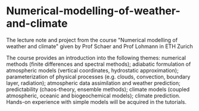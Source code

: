 # Numerical-modelling-of-weather-and-climate
The lecture note and project from the course "Numerical modelling of weather and climate" given by Prof Schaer and Prof Lohmann in ETH Zurich

The course provides an introduction into the following themes: numerical methods (finite differences and spectral methods); adiabatic formulation of atmospheric models (vertical coordinates, hydrostatic approximation); parameterization of physical processes (e.g. clouds, convection, boundary layer, radiation); atmospheric data assimilation and weather prediction; predictability (chaos-theory, ensemble methods); climate models (coupled atmospheric, oceanic and biogeochemical models); climate prediction. Hands-on experience with simple models will be acquired in the tutorials.
